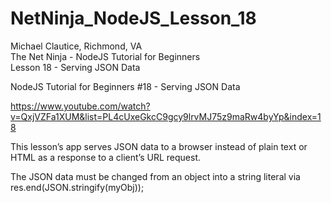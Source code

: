 # NetNinja_NodeJS_Lesson_18
Michael Clautice, Richmond, VA<br>
The Net Ninja - NodeJS Tutorial for Beginners<br>
Lesson 18 - Serving JSON Data

NodeJS Tutorial for Beginners #18 - Serving JSON Data

https://www.youtube.com/watch?v=QxjVZFa1XUM&list=PL4cUxeGkcC9gcy9lrvMJ75z9maRw4byYp&index=18

This lesson’s app serves JSON data to a browser instead of plain text or HTML as a response to a client’s URL request. 

The JSON data must be changed from an object into a string literal via res.end(JSON.stringify(myObj));
